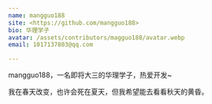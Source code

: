 ```yaml
---
name: mangguo188
site: <https://github.com/mangguo188>
bio: 华理学子
avatar: /assets/contributors/magguo188/avatar.webp
email: 1017137803@qq.com

---
```


mangguo188，一名即将大三的华理学子，热爱开发~

我在春天改变，也许会死在夏天，但我希望能去看看秋天的黄昏。
